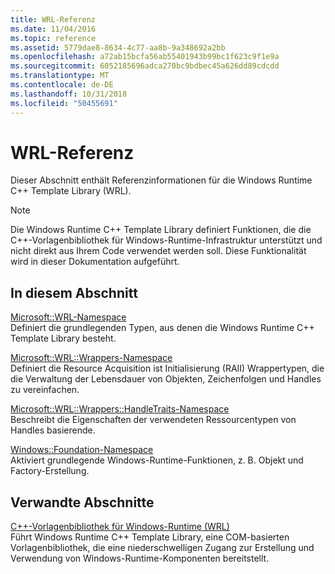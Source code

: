 ```yaml
---
title: WRL-Referenz
ms.date: 11/04/2016
ms.topic: reference
ms.assetid: 5779dae8-8634-4c77-aa8b-9a348692a2bb
ms.openlocfilehash: a72ab15bcfa56ab55401943b99bc1f623c9f1e9a
ms.sourcegitcommit: 6052185696adca270bc9bdbec45a626dd89cdcdd
ms.translationtype: MT
ms.contentlocale: de-DE
ms.lasthandoff: 10/31/2018
ms.locfileid: "50455691"
---
```

# <a name="wrl-reference"></a>WRL-Referenz

Dieser Abschnitt enthält Referenzinformationen für die Windows Runtime C++ Template Library (WRL).

> [!NOTE]
> Die Windows Runtime C++ Template Library definiert Funktionen, die die C++-Vorlagenbibliothek für Windows-Runtime-Infrastruktur unterstützt und nicht direkt aus Ihrem Code verwendet werden soll. Diese Funktionalität wird in dieser Dokumentation aufgeführt.

## <a name="in-this-section"></a>In diesem Abschnitt

[Microsoft::WRL-Namespace](../windows/microsoft-wrl-namespace.md)<br/>
Definiert die grundlegenden Typen, aus denen die Windows Runtime C++ Template Library besteht.

[Microsoft::WRL::Wrappers-Namespace](../windows/microsoft-wrl-wrappers-namespace.md)<br/>
Definiert die Resource Acquisition ist Initialisierung (RAII) Wrappertypen, die die Verwaltung der Lebensdauer von Objekten, Zeichenfolgen und Handles zu vereinfachen.

[Microsoft::WRL::Wrappers::HandleTraits-Namespace](../windows/microsoft-wrl-wrappers-handletraits-namespace.md)<br/>
Beschreibt die Eigenschaften der verwendeten Ressourcentypen von Handles basierende.

[Windows::Foundation-Namespace](../windows/windows-foundation-namespace.md)<br/>
Aktiviert grundlegende Windows-Runtime-Funktionen, z. B. Objekt und Factory-Erstellung.

## <a name="related-sections"></a>Verwandte Abschnitte

[C++-Vorlagenbibliothek für Windows-Runtime (WRL)](../windows/windows-runtime-cpp-template-library-wrl.md)<br/>
Führt Windows Runtime C++ Template Library, eine COM-basierten Vorlagenbibliothek, die eine niederschwelligen Zugang zur Erstellung und Verwendung von Windows-Runtime-Komponenten bereitstellt.